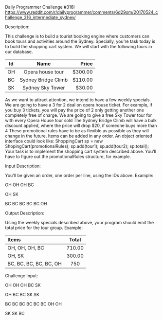 Daily Programmer Challenge #316I
https://www.reddit.com/r/dailyprogrammer/comments/6d29om/20170524_challenge_316_intermediate_sydney/

Description:

This challenge is to build a tourist booking engine where customers can book tours and activities around the Sydney.
Specially, you're task today is to build the shopping cart system. We will start with the following tours in our
database.

| Id  |	Name        	    | Price   |
| :---: |:-----------------:| -------:|
| OH  |	Opera house tour    | $300.00 |
| BC  |	Sydney Bridge Climb | $110.00 |
| SK  |	Sydney Sky Tower	| $30.00  |

As we want to attract attention, we intend to have a few weekly specials.
We are going to have a 3 for 2 deal on opera house ticket. For example, if you buy 3 tickets, you will pay the price of
2 only getting another one completely free of charge.
We are going to give a free Sky Tower tour for with every Opera House tour sold
The Sydney Bridge Climb will have a bulk discount applied, where the price will drop $20, if someone buys more than 4
These promotional rules have to be as flexible as possible as they will change in the future. Items can be added in any
order.
An object oriented interface could look like:
ShoppingCart sp = new ShopingCart(promotionalRules); 
sp.add(tour1);
sp.add(tour2);
sp.total();
Your task is to implement the shopping cart system described above. You'll have to figure out the promotionalRules
structure, for example.

Input Description:

You'll be given an order, one order per line, using the IDs above. Example:

OH OH OH BC

OH SK

BC BC BC BC BC OH

Output Description:

Using the weekly specials described above, your program should emit the total price for the tour group. Example:

| Items                  | Total  |
| :--------------------- |:------:|
| OH, OH, OH, BC         | 710.00 |
| OH, SK                 | 300.00 |
| BC, BC, BC, BC, BC, OH | 750    |

Challenge Input:

OH OH OH BC SK

OH BC BC SK SK

BC BC BC BC BC BC OH OH

SK SK BC
